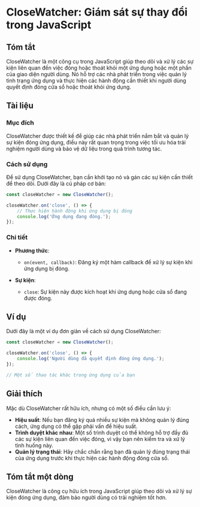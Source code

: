 <!--
Meta Description: # CloseWatcher: Giám sát sự thay đổi trong JavaScript ## Tóm tắt CloseWatcher là một công cụ trong JavaScript giúp theo dõi và xử lý các sự kiện liên ...
Meta Keywords: dụng, closewatcher, ứng, đóng, một
-->

# CloseWatcher: Giám sát sự thay đổi trong JavaScript

## Tóm tắt
CloseWatcher là một công cụ trong JavaScript giúp theo dõi và xử lý các sự kiện liên quan đến việc đóng hoặc thoát khỏi một ứng dụng hoặc một phần của giao diện người dùng. Nó hỗ trợ các nhà phát triển trong việc quản lý tình trạng ứng dụng và thực hiện các hành động cần thiết khi người dùng quyết định đóng cửa sổ hoặc thoát khỏi ứng dụng.

## Tài liệu
### Mục đích
CloseWatcher được thiết kế để giúp các nhà phát triển nắm bắt và quản lý sự kiện đóng ứng dụng, điều này rất quan trọng trong việc tối ưu hóa trải nghiệm người dùng và bảo vệ dữ liệu trong quá trình tương tác. 

### Cách sử dụng
Để sử dụng CloseWatcher, bạn cần khởi tạo nó và gán các sự kiện cần thiết để theo dõi. Dưới đây là cú pháp cơ bản:

```javascript
const closeWatcher = new CloseWatcher();

closeWatcher.on('close', () => {
    // Thực hiện hành động khi ứng dụng bị đóng
    console.log('Ứng dụng đang đóng.');
});
```

### Chi tiết
- **Phương thức**:
  - `on(event, callback)`: Đăng ký một hàm callback để xử lý sự kiện khi ứng dụng bị đóng.
  
- **Sự kiện**:
  - `close`: Sự kiện này được kích hoạt khi ứng dụng hoặc cửa sổ đang được đóng.

## Ví dụ
Dưới đây là một ví dụ đơn giản về cách sử dụng CloseWatcher:

```javascript
const closeWatcher = new CloseWatcher();

closeWatcher.on('close', () => {
    console.log('Người dùng đã quyết định đóng ứng dụng.');
});

// Một số thao tác khác trong ứng dụng của bạn
```

## Giải thích
Mặc dù CloseWatcher rất hữu ích, nhưng có một số điều cần lưu ý:
- **Hiệu suất**: Nếu bạn đăng ký quá nhiều sự kiện mà không quản lý đúng cách, ứng dụng có thể gặp phải vấn đề hiệu suất.
- **Trình duyệt khác nhau**: Một số trình duyệt có thể không hỗ trợ đầy đủ các sự kiện liên quan đến việc đóng, vì vậy bạn nên kiểm tra và xử lý tình huống này.
- **Quản lý trạng thái**: Hãy chắc chắn rằng bạn đã quản lý đúng trạng thái của ứng dụng trước khi thực hiện các hành động đóng cửa sổ.

## Tóm tắt một dòng
CloseWatcher là công cụ hữu ích trong JavaScript giúp theo dõi và xử lý sự kiện đóng ứng dụng, đảm bảo người dùng có trải nghiệm tốt hơn.